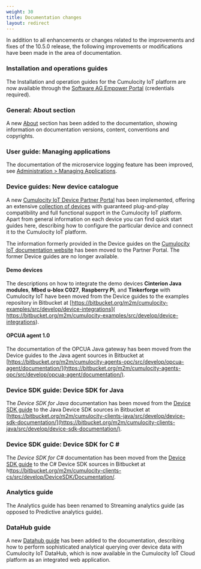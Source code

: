 ```yaml
---
weight: 30
title: Documentation changes
layout: redirect
---
```


In addition to all enhancements or changes related to the improvements and fixes of the 10.5.0 release, the following improvements or modifications have been made in the area of documentation.

### Installation and operations guides

The Installation and operation guides for the Cumulocity IoT platform are now available through the [Software AG Empower Portal](https://empower.softwareag.com) (credentials required).

### General: About section

A new [About](/about-doc/intro-documentation/) section has been added to the documentation, showing information on documentation versions, content, conventions and copyrights.

### User guide: Managing applications

The documentation of the microservice logging feature has been improved, see [Administration > Managing Applications](https://cumulocity.com/users-guide/administration/#managing-applications).


### Device guides: New device catalogue

A new [Cumulocity IoT Device Partner Portal](https://devicepartnerportal.softwareag.com/) has been implemented, offering an extensive [collection of devices](https://devicepartnerportal.softwareag.com/devices) with guaranteed plug-and-play compatibility and full functional support in the Cumulocity IoT platform. Apart from general information on each device you can find quick start guides here, describing how to configure the particular device and connect it to the Cumulocity IoT platform.

The information formerly provided in the Device guides on the [Cumulocity IoT documentation website](https://www.softwareag.cloud/site/dev-center/cumulocity-iot.html#/) has been moved to the Partner Portal. The former Device guides are no longer available.  

#### Demo devices

The descriptions on how to integrate the demo devices **Cinterion Java modules**, **Mbed u-blox C027**, **Raspberry Pi**, and **Tinkerforge** with Cumulocity IoT have been moved from the Device guides to the examples repository in Bitbucket at [https://bitbucket.org/m2m/cumulocity-examples/src/develop/device-integrations]( https://bitbucket.org/m2m/cumulocity-examples/src/develop/device-integrations).

#### OPCUA agent 1.0

The documentation of the OPCUA Java gateway has been moved from the Device guides to the Java agent sources in Bitbucket at [https://bitbucket.org/m2m/cumulocity-agents-opc/src/develop/opcua-agent/documentation/](https://bitbucket.org/m2m/cumulocity-agents-opc/src/develop/opcua-agent/documentation/).

### Device SDK guide: Device SDK for Java

The *Device SDK for Java* documentation has been moved from the [Device SDK guide](/guides/device-sdk/introduction/) to the Java Device SDK sources in Bitbucket at [https://bitbucket.org/m2m/cumulocity-clients-java/src/develop/device-sdk-documentation/](https://bitbucket.org/m2m/cumulocity-clients-java/src/develop/device-sdk-documentation/).

### Device SDK guide: Device SDK for C &#35;

The *Device SDK for C#* documentation has been moved from the [Device SDK guide](/guides/device-sdk/introduction/) to the C# Device SDK sources in Bitbucket at h[ttps://bitbucket.org/m2m/cumulocity-clients-cs/src/develop/DeviceSDK/Documentation/](https://bitbucket.org/m2m/cumulocity-clients-cs/src/develop/DeviceSDK/Documentation/).

### Analytics guide

The Analytics guide has been renamed to Streaming analytics guide (as opposed to  Predictive analytics guide).

### DataHub guide

A new [Datahub guide](/guides/datahub/datahub-overview) has been added to the documentation, describing how to perform sophisticated analytical querying over device data with Cumulocity IoT DataHub, which is now available in the Cumulocity IoT Cloud platform as an integrated web application.

